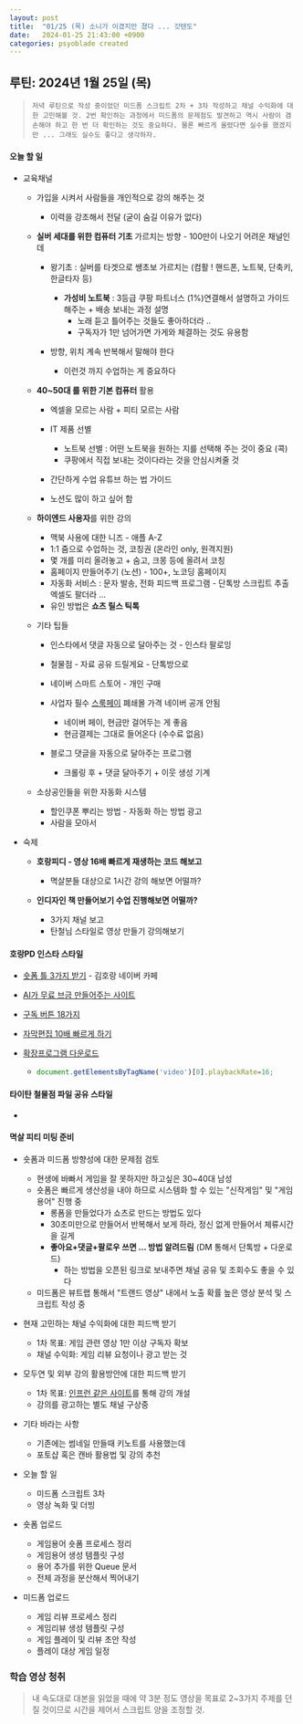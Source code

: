 ```yaml
---
layout: post
title:  "01/25 (목) 소니가 이겼지만 졌다 ... 갓텐도"
date:   2024-01-25 21:43:00 +0900
categories: psyoblade created
---
```




## 루틴: 2024년 1월 25일 (목)

>     저녁 루틴으로 작성 중이었던 미드폼 스크립트 2차 + 3차 작성하고 채널 수익화에 대한 고민해볼 것. 2번 확인하는 과정에서 미드폼의 문제점도 발견하고 역시 사람이 겸손해야 하고 한 번 더 확인하는 것도 중요하다. 물론 빠르게 올렸다면 실수를 했겠지만 ... 그래도 실수도 좋다고 생각하자.

#### 오늘 할 일

* 교육채널

  * 가입을 시켜서 사람들을 개인적으로 강의 해주는 것
    * 이력을 강조해서 전달 (굳이 숨길 이유가 없다)

  * **실버 세대를 위한 컴퓨터 기초** 가르치는 방향 - 100만이 나오기 어려운 채널인데
    * 왕기초 : 실버를 타겟으로 쌩초보 가르치는 (컴활 ! 핸드폰, 노트북, 단축키, 한글타자 등)
      * **가성비 노트북** : 3등급 쿠팡 파트너스 (1%)연결해서 설명하고 가이드 해주는 + 배송 보내는 과정 설명
        * 노래 듣고 틀어주는 것들도 좋아하더라 .. 
        * 구독자가 1만 넘어가면 가게와 체결하는 것도 유용함

    * 방향, 위치 계속 반복해서 말해야 한다
      * 이런것 까지 수업하는 게 중요하다

  * **40~50대 를 위한 기본 컴퓨터** 활용
    * 엑셀을 모르는 사람 + 피티 모르는 사람
    * IT 제품 선별
      * 노트북 선별 : 어떤 노트북을 원하는 지를 선택해 주는 것이 중요 (콕)
      * 쿠팡에서 직접 보내는 것이다라는 것을 안심시켜줄 것

    * 간단하게 수업 유튜브 하는 법 가이드
    * 노션도 많이 하고 싶어 함

  * **하이엔드 사용자**를 위한 강의
    * 맥북 사용에 대한 니즈 - 애플 A-Z
    * 1:1 줌으로 수업하는 것, 코칭권 (온라인 only, 원격지원)
    * 몇 개를 미리 올려놓고 + 숨고, 크몽 등에 올려서 코칭
    * 홈페이지 만들어주기 (노션) - 100+, 노코딩 홈페이지
    * 자동화 서비스 : 문자 발송, 전화 피드백 프로그램 - 단톡방 스크립트 추출 엑셀도 팔더라 ... 
    * 유인 방법은 **쇼츠 릴스 틱톡**
  * 기타 팁들
    * 인스타에서 댓글 자동으로 달아주는 것 - 인스타 팔로잉
    * 철물점 - 자료 공유 드릴게요 - 단톡방으로 
    * 네이버 스마트 스토어 - 개인 구매
    * 사업자 필수 [스룩페이](https://srookpay.com/beginner/beginner) 폐쇄몰 가격 네이버 공개 안됨
      * 네이버 페이, 현금만 걸어두는 게 좋음
      * 현금결제는 그대로 들어온다 (수수료 없음)

    * 블로그 댓글을 자동으로 달아주는 프로그램
      * 크롤링 후 + 댓글 달아주기 + 이웃 생성 기계

  * 소상공인들을 위한 자동화 시스템
    * 할인쿠폰 뿌리는 방법 - 자동화 하는 방법 광고
    * 사람을 모아서

* 숙제

  * **호랑피디 - 영상 16배 빠르게 재생하는 코드 해보고**
    * 멱살분들 대상으로 1시간 강의 해보면 어떨까?

  * **인디자인 책 만들어보기 수업 진행해보면 어떨까?**
    * 3가지 채널 보고
    * 탄철님 스타일로 영상 만들기 강의해보기

#### 호랑PD 인스타 스타일

* [숏폼 틀 3가지 받기](https://cafe.naver.com/potentiallab/39) - 김호랑 네이버 카페
  
* [AI가 무료 브금 만들어주는 사이트](https://mixaudio.notion.site/f0bb6e9dee044176bf0cd32c1571c14b?pvs=4)
  
* [구독 버튼 18가지](https://drive.google.com/file/d/1AWMmNC0P0wtyH3qZP_I5wRvujM9abOoT)

* [자막편집 10배 빠르게 하기](https://drive.google.com/file/d/1QxXn3dOD8LwdLgsA0PktmEQRx2CeXn7_)

* [확장프로그램 다운로드](http://bit.ly/3Tbofxh)

  * ```javascript
    document.getElementsByTagName('video')[0].playbackRate=16;
    ```

#### 타이탄 철물점 파일 공유 스타일

* 

#### 멱살 피티 미팅 준비

* 숏폼과 미드폼 방향성에 대한 문제점 검토
  * 현생에 바빠서 게임을 잘 못하지만 하고싶은 30~40대 남성
  * 숏폼은 빠르게 생산성을 내야 하므로 시스템화 할 수 있는 "신작게임" 및 "게임용어" 진행 중
    * 롱폼을 만들었다가 쇼츠로 만드는 방법도 있다
    * 30초미만으로 만들어서 반복해서 보게 하라, 정신 없게 만들어서 체류시간을 길게
    * **좋아요+댓글+팔로우 쓰면 ... 방법 알려드림** (DM 통해서 단톡방 + 다운로드)
      * 하는 방법을 오픈된 링크로 보내주면 채널 공유 및 조회수도 좋을 수 있다
  * 미드폼은 뷰트랩 통해서 "트랜드 영상" 내에서 노출 확률 높은 영상 분석 및 스크립트 작성 중
* 현재 고민하는 채널 수익화에 대한 피드백 받기
  * 1차 목표: 게임 관련 영상 1만 이상 구독자 확보
  * 채널 수익화: 게임 리뷰 요청이나 광고 받는 것
* 모두연 및 외부 강의 활용방안에 대한 피드백 받기
  * 1차 목표: <u>인프런 같은 사이트</u>를 통해 강의 개설
  * 강의를 광고하는 별도 채널 구상중
* 기타 바라는 사항
  * 기존에는 썸네일 만들때 키노트를 사용했는데
  * 포토샵 혹은 캔바 활용법 및 강의 추천

* 오늘 할 일
  * 미드폼 스크립트 3차
  * 영상 녹화 및 더빙
* 숏폼 업로드
  * 게임용어 숏폼 프로세스 정리
  * 게임용어 생성 템플릿 구성
  * 용어 추가를 위한 Queue 문서
  * 전체 과정을 분산해서 찍어내기
* 미드폼 업로드
  * 게임 리뷰 프로세스 정리
  * 게임리뷰 생성 템플릿 구성
  * 게임 플레이 및 리뷰 초안 작성
  * 플레이 대상 게임 일정

### 학습 영상 청취

>  내 속도대로 대본을 읽었을 때에 약 3분 정도 영상을 목표로 2~3가지 주제를 던질 것이므로 시간을 제어서 스크립트 양을 조정할 것. 

